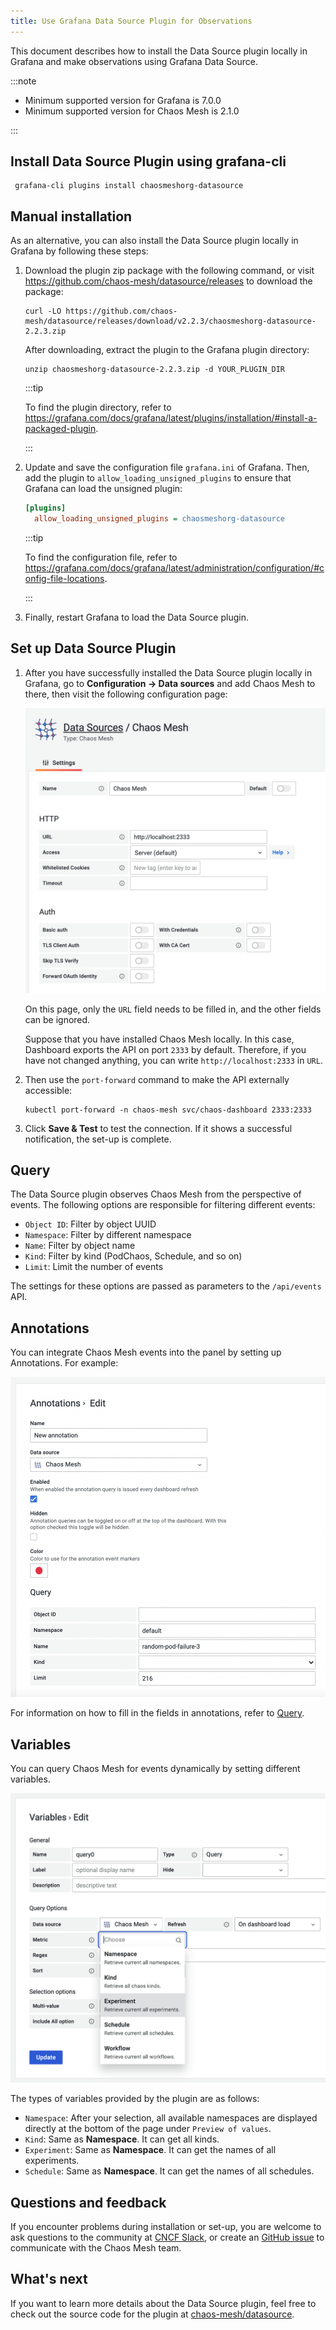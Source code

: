 ```yaml
---
title: Use Grafana Data Source Plugin for Observations
---
```


This document describes how to install the Data Source plugin locally in Grafana and make observations using Grafana Data Source.

:::note

- Minimum supported version for Grafana is 7.0.0
- Minimum supported version for Chaos Mesh is 2.1.0

:::

## Install Data Source Plugin using grafana-cli

```shell
 grafana-cli plugins install chaosmeshorg-datasource
```

## Manual installation

As an alternative, you can also install the Data Source plugin locally in Grafana by following these steps:

1. Download the plugin zip package with the following command, or visit https://github.com/chaos-mesh/datasource/releases to download the package:

   ```shell
   curl -LO https://github.com/chaos-mesh/datasource/releases/download/v2.2.3/chaosmeshorg-datasource-2.2.3.zip
   ```

   After downloading, extract the plugin to the Grafana plugin directory:

   ```shell
   unzip chaosmeshorg-datasource-2.2.3.zip -d YOUR_PLUGIN_DIR
   ```

   :::tip

   To find the plugin directory, refer to https://grafana.com/docs/grafana/latest/plugins/installation/#install-a-packaged-plugin.

   :::

2. Update and save the configuration file `grafana.ini` of Grafana. Then, add the plugin to `allow_loading_unsigned_plugins` to ensure that Grafana can load the unsigned plugin:

   ```ini
   [plugins]
     allow_loading_unsigned_plugins = chaosmeshorg-datasource
   ```

   :::tip

   To find the configuration file, refer to https://grafana.com/docs/grafana/latest/administration/configuration/#config-file-locations.

   :::

3. Finally, restart Grafana to load the Data Source plugin.

## Set up Data Source Plugin

1. After you have successfully installed the Data Source plugin locally in Grafana, go to **Configuration -> Data sources** and add Chaos Mesh to there, then visit the following configuration page:

   ![Configuration page](img/grafana/settings.png)

   On this page, only the `URL` field needs to be filled in, and the other fields can be ignored.

   Suppose that you have installed Chaos Mesh locally. In this case, Dashboard exports the API on port `2333` by default. Therefore, if you have not changed anything, you can write `http://localhost:2333` in `URL`.

2. Then use the `port-forward` command to make the API externally accessible:

   ```shell
   kubectl port-forward -n chaos-mesh svc/chaos-dashboard 2333:2333
   ```

3. Click **Save & Test** to test the connection. If it shows a successful notification, the set-up is complete.

## Query

The Data Source plugin observes Chaos Mesh from the perspective of events. The following options are responsible for filtering different events:

- `Object ID`: Filter by object UUID
- `Namespace`: Filter by different namespace
- `Name`: Filter by object name
- `Kind`: Filter by kind (PodChaos, Schedule, and so on)
- `Limit`: Limit the number of events

The settings for these options are passed as parameters to the `/api/events` API.

## Annotations

You can integrate Chaos Mesh events into the panel by setting up Annotations. For example:

![Annotations](img/grafana/annotations.png)

For information on how to fill in the fields in annotations, refer to [Query](#query).

## Variables

You can query Chaos Mesh for events dynamically by setting different variables.

![Variables](https://raw.githubusercontent.com/chaos-mesh/datasource/master/src/img/variables.png)

The types of variables provided by the plugin are as follows:

- `Namespace`: After your selection, all available namespaces are displayed directly at the bottom of the page under `Preview of values`.
- `Kind`: Same as **Namespace**. It can get all kinds.
- `Experiment`: Same as **Namespace**. It can get the names of all experiments.
- `Schedule`: Same as **Namespace**. It can get the names of all schedules.

## Questions and feedback

If you encounter problems during installation or set-up, you are welcome to ask questions to the community at [CNCF Slack](https://cloud-native.slack.com/archives/C0193VAV272), or create an [GitHub issue](https://github.com/chaos-mesh/datasource/issues) to communicate with the Chaos Mesh team.

## What's next

If you want to learn more details about the Data Source plugin, feel free to check out the source code for the plugin at [chaos-mesh/datasource](https://github.com/chaos-mesh/datasource).
